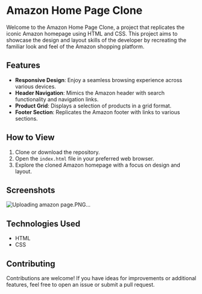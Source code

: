 # Amazon Home Page Clone

Welcome to the Amazon Home Page Clone, a project that replicates the iconic Amazon homepage using HTML and CSS. This project aims to showcase the design and layout skills of the developer by recreating the familiar look and feel of the Amazon shopping platform.

## Features

- **Responsive Design**: Enjoy a seamless browsing experience across various devices.
- **Header Navigation**: Mimics the Amazon header with search functionality and navigation links.
- **Product Grid**: Displays a selection of products in a grid format.
- **Footer Section**: Replicates the Amazon footer with links to various sections.

## How to View

1. Clone or download the repository.
2. Open the `index.html` file in your preferred web browser.
3. Explore the cloned Amazon homepage with a focus on design and layout.

## Screenshots

![Uploading amazon page.PNG…]()


## Technologies Used

- HTML
- CSS

## Contributing

Contributions are welcome! If you have ideas for improvements or additional features, feel free to open an issue or submit a pull request.

